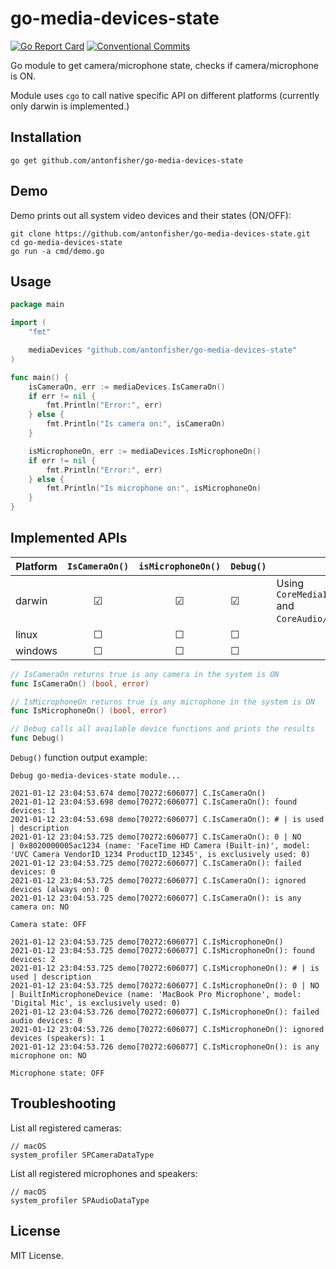 # go-media-devices-state

[![Go Report Card](https://goreportcard.com/badge/github.com/antonfisher/go-media-devices-state)](https://goreportcard.com/report/github.com/antonfisher/go-media-devices-state)
[![Conventional Commits](https://img.shields.io/badge/Conventional%20Commits-1.0.0-yellow.svg)](https://conventionalcommits.org)

Go module to get camera/microphone state, checks if camera/microphone is ON.

Module uses `cgo` to call native specific API on different platforms (currently only darwin is implemented.)

## Installation

```shell
go get github.com/antonfisher/go-media-devices-state
```

## Demo

Demo prints out all system video devices and their states (ON/OFF):

```shell
git clone https://github.com/antonfisher/go-media-devices-state.git
cd go-media-devices-state
go run -a cmd/demo.go
```

## Usage

```go
package main

import (
	"fmt"

	mediaDevices "github.com/antonfisher/go-media-devices-state"
)

func main() {
	isCameraOn, err := mediaDevices.IsCameraOn()
	if err != nil {
		fmt.Println("Error:", err)
	} else {
		fmt.Println("Is camera on:", isCameraOn)
	}

	isMicrophoneOn, err := mediaDevices.IsMicrophoneOn()
	if err != nil {
		fmt.Println("Error:", err)
	} else {
		fmt.Println("Is microphone on:", isMicrophoneOn)
	}
}
```

## Implemented APIs

| Platform | `IsCameraOn()` | `isMicrophoneOn()` | `Debug()` | Details                                                               |
|----------|:--------------:|:------------------:|-----------|-----------------------------------------------------------------------|
| darwin   |       ☑        |         ☑          | ☑         | Using `CoreMediaIO/CMIOHardware.h` and `CoreAudio/AudioHardware.h`API |
| linux    |       ☐        |         ☐          | ☐         |                                                                       |
| windows  |       ☐        |         ☐          | ☐         |                                                                       |

```go
// IsCameraOn returns true is any camera in the system is ON
func IsCameraOn() (bool, error)

// IsMicrophoneOn returns true is any microphone in the system is ON
func IsMicrophoneOn() (bool, error)

// Debug calls all available device functions and prints the results
func Debug()
```

`Debug()` function output example:

```
Debug go-media-devices-state module...

2021-01-12 23:04:53.674 demo[70272:606077] C.IsCameraOn()
2021-01-12 23:04:53.698 demo[70272:606077] C.IsCameraOn(): found devices: 1
2021-01-12 23:04:53.698 demo[70272:606077] C.IsCameraOn(): # | is used | description
2021-01-12 23:04:53.725 demo[70272:606077] C.IsCameraOn(): 0 | NO      | 0x8020000005ac1234 (name: 'FaceTime HD Camera (Built-in)', model: 'UVC Camera VendorID_1234 ProductID_12345', is exclusively used: 0)
2021-01-12 23:04:53.725 demo[70272:606077] C.IsCameraOn(): failed devices: 0
2021-01-12 23:04:53.725 demo[70272:606077] C.IsCameraOn(): ignored devices (always on): 0
2021-01-12 23:04:53.725 demo[70272:606077] C.IsCameraOn(): is any camera on: NO

Camera state: OFF

2021-01-12 23:04:53.725 demo[70272:606077] C.IsMicrophoneOn()
2021-01-12 23:04:53.725 demo[70272:606077] C.IsMicrophoneOn(): found devices: 2
2021-01-12 23:04:53.725 demo[70272:606077] C.IsMicrophoneOn(): # | is used | description
2021-01-12 23:04:53.725 demo[70272:606077] C.IsMicrophoneOn(): 0 | NO      | BuiltInMicrophoneDevice (name: 'MacBook Pro Microphone', model: 'Digital Mic', is exclusively used: 0)
2021-01-12 23:04:53.726 demo[70272:606077] C.IsMicrophoneOn(): failed audio devices: 0
2021-01-12 23:04:53.726 demo[70272:606077] C.IsMicrophoneOn(): ignored devices (speakers): 1
2021-01-12 23:04:53.726 demo[70272:606077] C.IsMicrophoneOn(): is any microphone on: NO

Microphone state: OFF
```

## Troubleshooting

List all registered cameras:
```shell
// macOS
system_profiler SPCameraDataType
```

List all registered microphones and speakers:
```shell
// macOS
system_profiler SPAudioDataType
```

## License

MIT License.

